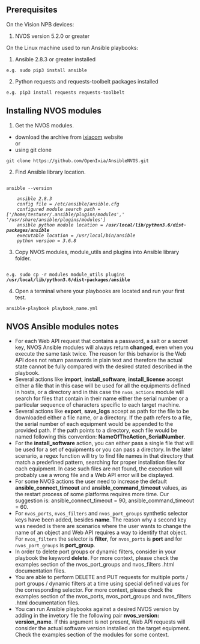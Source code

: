 

## Prerequisites

On the Vision NPB devices:
1. NVOS version 5.2.0 or greater

On the Linux machine used to run Ansible playbooks:
1. Ansible 2.8.3 or greater installed
```
e.g. sudo pip3 install ansible
```
2. Python requests and requests-toolbelt packages installed
```
e.g. pip3 install requests requests-toolbelt
```

## Installing NVOS modules

1. Get the NVOS modules.
- download the archive from [ixiacom](https://support.ixiacom.com/support-overview/product-support/downloads-updates) website
<br>or
- using git clone 
```
git clone https://github.com/OpenIxia/AnsibleNVOS.git
```
2. Find Ansible library location. 
<pre><code>
ansible --version

    <em>ansible 2.8.3</em>
    <em>config file = /etc/ansible/ansible.cfg</em>
    <em>configured module search path = ['/home/testuser/.ansible/plugins/modules',' '/usr/share/ansible/plugins/modules']</em>
    <em>ansible python module location = <b>/usr/local/lib/python3.6/dist-packages/ansible</b></em>
    <em>executable location = /usr/local/bin/ansible</em>
    <em>python version = 3.6.8</em>
</pre></code>

3. Copy NVOS modules, module_utils and plugins into Ansible library folder.
<pre><code>
e.g. sudo cp -r modules module_utils plugins <b>/usr/local/lib/python3.6/dist-packages/ansible</b>
</pre></code>
4. Open a terminal where your playbooks are located and run your first test. 
```
ansible-playbook playbook_name.yml
```


## NVOS Ansible modules notes

- For each Web API request that contains a password, a salt or a secret key, NVOS Ansible modules will always return **changed**, even when you execute the same task twice. The reason for this behavior is the Web API does not return passwords in plain text and therefore the actual state cannot be fully compared with the desired stated described in the playbook.
- Several actions like **import**, **install_software**, **install_license** accept either a file that in this case will be used for all the equipments defined in hosts, or a directory and in this case the `nvos_actions` module will search for files that contain in their name either the serial number or a particular sequence of characters specific to each target machine.
- Several actions like **export**, **save_logs** accept as path for the file to be downloaded either a file name, or a directory. If the path refers to a file, the serial number of each equipment would be appended to the provided path. If the path points to a directory, each file would be named following this convention: **NameOfTheAction_SerialNumber**.
- For the **install_software** action, you can either pass a single file that will be used for a set of equipments or you can pass a directory. In the later scenario, a regex function will try to find file names in that directory that match a predefined pattern, searching for proper installation files for each equipment. In case such files are not found, the execution will probably use a wrong file and a Web API error will be displayed.
- For some NVOS actions the user need to increase the default **ansible_connect_timeout** and **ansible_command_timeout** values, as the restart process of some platforms requires more time. Our suggestion is: ansible_connect_timeout = 90, ansible_command_timeout = 60.
- For `nvos_ports`, `nvos_filters` and `nvos_port_groups` synthetic selector keys have been added, besides **name**. The reason why a second key was needed is there are scenarios where the user wants to change the name of an object and Web API requires a way to identify that object. For `nvos_filters` the selector is **filter**, for `nvos_ports` is **port** and for `nvos_port_groups` is **port_group**.
- In order to delete port groups or dynamic filters, consider in your playbook the keyword **delete**. For more context, please check the examples section of the nvos_port_groups and nvos_filters .html documentation files.
- You are able to perform DELETE and PUT requests for multiple ports / port groups / dynamic filters at a time using special defined values for the corresponding selector. For more context, please check the examples section of the nvos_ports, nvos_port_groups and nvos_filters .html documentation files.
- You can run Ansible playbooks against a desired NVOS version by adding in the invetory file the following pair **nvos_version: version_name**. If this argument is not present, Web API requests will consider the actual software version installed on the target equipment. Check the examples section of the modules for some context.

